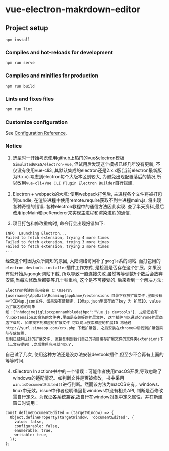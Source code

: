 # vue-electron-makrdown-editor

## Project setup
```
npm install
```

### Compiles and hot-reloads for development
```
npm run serve
```

### Compiles and minifies for production
```
npm run build
```

### Lints and fixes files
```
npm run lint
```

### Customize configuration
See [Configuration Reference](https://cli.vuejs.org/config/).

### Notice
1.  选型时一开始考虑使用github上热门的vue&electron模板`SimulatedGREG/electron-vue`, 但试用后发现这个模板已经几年没有更新, 不仅没有使用vue-cli3, 其默认集成的electron还是2.x.x版(当前electron最新版为9.x.x).考虑到electron每个大版本区别较大, 为避免出现配置落后的情况,所以改用`vue-cli`+`Vue CLI Plugin Electron Builder`自行搭建.

2.  Electron + webpack的大坑: 使用webpack打包后, 主进程各个文件将被打包到bundle, 在渲染进程中使用remote.require获取不到主进程main.js, 将出现各种奇怪的错误. 各种electron教程中的通信方法因此实现. 查了半天资料,最后改用ipcMain和ipcRenderer来实现主进程和渲染进程的通信.
  
3.  项目打包和修改重构时, 命令行会出现报错如下:
```
INFO  Launching Electron...
Failed to fetch extension, trying 4 more times
Failed to fetch extension, trying 3 more times
Failed to fetch extension, trying 2 more times
...
```
经查这个时因为众所周知的原因, 大陆网络访问补了`google`系的网站. 而打包用的`electron-devtools-installer`插件工作方式, 是检测是否存在这个扩展，如果没有就开始从google网站下载, 所以导致一直连接失败.虽然等等倒数5个数后会放弃安装,当每次修改后都要等几十秒重构, 这个是不可接受的. 后来看到一个解决方法:
```
Electron构建的应用会在 C:\Users\{username}\AppData\Roaming{appName}\extensions 目录下存放扩展文件,里面会有一个IDMap.json文件，如果没有请新建. IDMap.json里面存放了key 为 扩展ID，value 为扩展名称的对象
如：{"nhdogjmejiglipccpnnnanhbledajbpd":"Vue.js devtools"}. 之后还会有一个以extensionID命名的文件夹,里面是安装好的扩展文件. 这个插件可以通过chrome扩展商店下载的. 如果找不到相应的扩展文件 可以网上搜索相应的扩展ID 再通过 http://yurl.sinaapp.com/crx.php 下载扩展包, 之后安装在chrome中后找到扩展包实际存放位置,
复制已经解压好的扩展文件, 直接复制到我们自己的项目缓存扩展文件的文件夹extensions下（上文有提到）.之后重启应用就可以了.
```
自己试了几次, 使用这种方法还是没办法安装devtools插件,但至少不会再有上面的等等时间.

4. 《Electron In action》书中的一个错误：可能作者使用macOS开发,导致忽略了windows的适配情况。如判断文件是否被修改，书中采用`win.isDocumentEdited()`进行判断。然而该方法为macOS专有，windows、linux中无效。issue中作者也明确回复windows中没有相关API, 判断是否修改需自行定义。为保证各系统兼容,故自行在window对象中定义属性，并在新建窗口时调用：
```
const defineDocumentEdited = (targetWindow) => {
  Object.defineProperty(targetWindow, 'documentEdited', {
    value: false,
    configurable: false, 
    enumerable: true,
    writable: true,
  });
};
```

